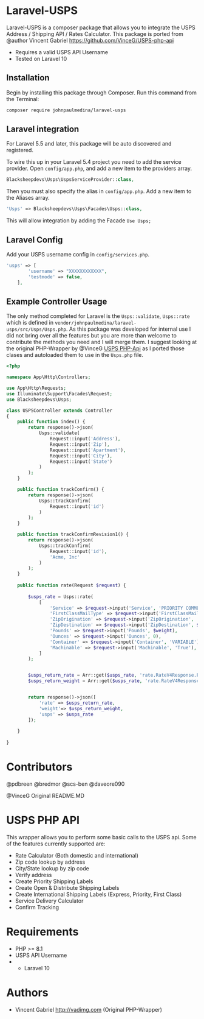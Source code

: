 # Laravel-USPS

Laravel-USPS is a composer package that allows you to integrate the USPS Address / Shipping API / Rates Calculator. This package is ported from @author Vincent Gabriel https://github.com/VinceG/USPS-php-api

  - Requires a valid USPS API Username
  - Tested on Laravel 10

## Installation

Begin by installing this package through Composer. Run this command from the Terminal:

```bash
composer require johnpaulmedina/laravel-usps
```
## Laravel integration

For Laravel 5.5 and later, this package will be auto discovered and registered.

To wire this up in your Laravel 5.4 project you need to add the service provider.
Open `config/app.php`, and add a new item to the providers array.

```php
Blacksheepdevs\Usps\UspsServiceProvider::class,
```
Then you must also specify the alias in `config/app.php`. Add a new item to the Aliases array.

```php
'Usps' => Blacksheepdevs\Usps\Facades\Usps::class,
```
This will allow integration by adding the Facade `Use Usps;` 

## Laravel Config
Add your USPS username config in `config/services.php`. 

```php
'usps' => [
		'username' => "XXXXXXXXXXXX",
		'testmode' => false,
	],
```

## Example Controller Usage
The only method completed for Laravel is the `Usps::validate`, `Usps::rate` which is defined in `vendor/johnpaulmedina/laravel-usps/src/Usps/Usps.php`. As this package was developed for internal use I did not bring over all the features but you are more than welcome to contribute the methods you need and I will merge them. I suggest looking at the original PHP-Wrapper by @VinceG [USPS PHP-Api](https://github.com/VinceG/USPS-php-api "USPS PHP-Api by VinceG") as I ported those clases and autoloaded them to use in the `Usps.php` file.
```php
<?php

namespace App\Http\Controllers;

use App\Http\Requests;
use Illuminate\Support\Facades\Request;
use Blacksheepdevs\Usps;

class USPSController extends Controller
{
    public function index() {
        return response()->json(
            Usps::validate( 
                Request::input('Address'), 
                Request::input('Zip'), 
                Request::input('Apartment'), 
                Request::input('City'), 
                Request::input('State')
            )
        );
    }

    public function trackConfirm() {
        return response()->json(
            Usps::trackConfirm( 
                Request::input('id')
            )
        );
    }

    public function trackConfirmRevision1() {
        return response()->json(
            Usps::trackConfirm( 
                Request::input('id'),
                'Acme, Inc'
            )
        );
    }
    
    public function rate(Request $request) {
    
        $usps_rate = Usps::rate(
            [
                'Service' => $request->input('Service', 'PRIORITY COMMERCIAL'),
                'FirstClassMailType' => $request->input('FirstClassMailType', ''),
                'ZipOrigination' => $request->input('ZipOrigination', '91601'),
                'ZipDestination' => $request->input('ZipDestination', $zipcode),
                'Pounds' => $request->input('Pounds', $weight),
                'Ounces' => $request->input('Ounces', 0),
                'Container' => $request->input('Container', 'VARIABLE'),
                'Machinable' => $request->input('Machinable', 'True'),
            ]
        );


        $usps_return_rate = Arr::get($usps_rate, 'rate.RateV4Response.Package.Postage.Rate');
        $usps_return_weight = Arr::get($usps_rate, 'rate.RateV4Response.Package.Pounds');


        return response()->json([
            'rate' => $usps_return_rate,
            'weight'=> $usps_return_weight,
            'usps' => $usps_rate
        ]);
	
    }
    
}
```

Contributors
============
@pdbreen
@bredmor
@scs-ben
@daveore090

@VinceG Original README.MD

USPS PHP API
===========

This wrapper allows you to perform some basic calls to the USPS api. Some of the features currently supported are:

- Rate Calculator (Both domestic and international)
- Zip code lookup by address
- City/State lookup by zip code
- Verify address
- Create Priority Shipping Labels
- Create Open & Distribute Shipping Labels
- Create International Shipping Labels (Express, Priority, First Class)
- Service Delivery Calculator
- Confirm Tracking

Requirements
============

- PHP >= 8.1
- USPS API Username
- - Laravel 10


Authors
=======
- Vincent Gabriel <http://vadimg.com> (Original PHP-Wrapper)
